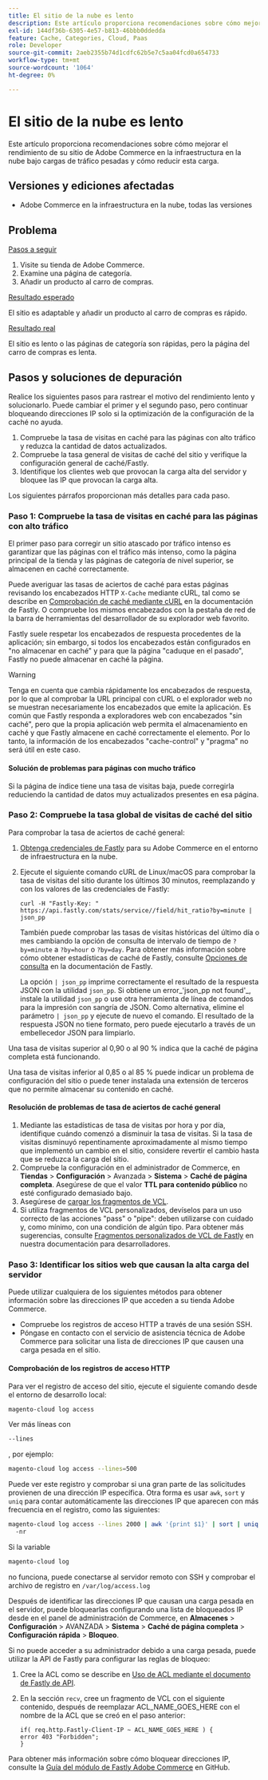 ```yaml
---
title: El sitio de la nube es lento
description: Este artículo proporciona recomendaciones sobre cómo mejorar el rendimiento de su sitio de Adobe Commerce en la infraestructura en la nube bajo cargas de tráfico pesadas y cómo reducir esta carga.
exl-id: 144df36b-6305-4e57-b813-46bbb0ddedda
feature: Cache, Categories, Cloud, Paas
role: Developer
source-git-commit: 2aeb2355b74d1cdfc62b5e7c5aa04fcd0a654733
workflow-type: tm+mt
source-wordcount: '1064'
ht-degree: 0%

---
```


# El sitio de la nube es lento

Este artículo proporciona recomendaciones sobre cómo mejorar el rendimiento de su sitio de Adobe Commerce en la infraestructura en la nube bajo cargas de tráfico pesadas y cómo reducir esta carga.

## Versiones y ediciones afectadas

* Adobe Commerce en la infraestructura en la nube, todas las versiones

## Problema

<u>Pasos a seguir</u>

1. Visite su tienda de Adobe Commerce.
1. Examine una página de categoría.
1. Añadir un producto al carro de compras.

<u>Resultado esperado</u>

El sitio es adaptable y añadir un producto al carro de compras es rápido.

<u>Resultado real</u>

El sitio es lento o las páginas de categoría son rápidas, pero la página del carro de compras es lenta.

## Pasos y soluciones de depuración

Realice los siguientes pasos para rastrear el motivo del rendimiento lento y solucionarlo. Puede cambiar el primer y el segundo paso, pero continuar bloqueando direcciones IP solo si la optimización de la configuración de la caché no ayuda.

1. Compruebe la tasa de visitas en caché para las páginas con alto tráfico y reduzca la cantidad de datos actualizados.
1. Compruebe la tasa general de visitas de caché del sitio y verifique la configuración general de caché/Fastly.
1. Identifique los clientes web que provocan la carga alta del servidor y bloquee las IP que provocan la carga alta.

Los siguientes párrafos proporcionan más detalles para cada paso.

### Paso 1: Compruebe la tasa de visitas en caché para las páginas con alto tráfico

El primer paso para corregir un sitio atascado por tráfico intenso es garantizar que las páginas con el tráfico más intenso, como la página principal de la tienda y las páginas de categoría de nivel superior, se almacenen en caché correctamente.

Puede averiguar las tasas de aciertos de caché para estas páginas revisando los encabezados HTTP `X-Cache` mediante cURL, tal como se describe en [Comprobación de caché mediante cURL](https://docs.fastly.com/guides/debugging/checking-cache#using-curl) en la documentación de Fastly. O compruebe los mismos encabezados con la pestaña de red de la barra de herramientas del desarrollador de su explorador web favorito.

Fastly suele respetar los encabezados de respuesta procedentes de la aplicación; sin embargo, si todos los encabezados están configurados en &quot;no almacenar en caché&quot; y para que la página &quot;caduque en el pasado&quot;, Fastly no puede almacenar en caché la página.

>[!WARNING]
>
>Tenga en cuenta que cambia rápidamente los encabezados de respuesta, por lo que al comprobar la URL principal con cURL o el explorador web no se muestran necesariamente los encabezados que emite la aplicación. Es común que Fastly responda a exploradores web con encabezados &quot;sin caché&quot;, pero que la propia aplicación web permita el almacenamiento en caché y que Fastly almacene en caché correctamente el elemento. Por lo tanto, la información de los encabezados &quot;cache-control&quot; y &quot;pragma&quot; no será útil en este caso.

#### Solución de problemas para páginas con mucho tráfico

Si la página de índice tiene una tasa de visitas baja, puede corregirla reduciendo la cantidad de datos muy actualizados presentes en esa página.

### Paso 2: Compruebe la tasa global de visitas de caché del sitio

Para comprobar la tasa de aciertos de caché general:

1. [Obtenga credenciales de Fastly](https://experienceleague.adobe.com/en/docs/commerce-cloud-service/user-guide/cdn/setup-fastly/fastly-configuration) para su Adobe Commerce en el entorno de infraestructura en la nube.
1. Ejecute el siguiente comando cURL de Linux/macOS para comprobar la tasa de visitas del sitio durante los últimos 30 minutos, reemplazando y con los valores de las credenciales de Fastly:

   `curl -H "Fastly-Key: " https://api.fastly.com/stats/service//field/hit_ratio?by=minute | json_pp`

   También puede comprobar las tasas de visitas históricas del último día o mes cambiando la opción de consulta de intervalo de tiempo de `?by=minute` a `?by=hour` o `?by=day`. Para obtener más información sobre cómo obtener estadísticas de caché de Fastly, consulte [Opciones de consulta](https://docs.fastly.com/api/stats#Query) en la documentación de Fastly.

   La opción `| json_pp` imprime correctamente el resultado de la respuesta JSON con la utilidad `json_pp`. Si obtiene un error_&#39;json\_pp not found&#39;_, instale la utilidad `json_pp` o use otra herramienta de línea de comandos para la impresión con sangría de JSON. Como alternativa, elimine el parámetro `| json_pp` y ejecute de nuevo el comando. El resultado de la respuesta JSON no tiene formato, pero puede ejecutarlo a través de un embellecedor JSON para limpiarlo.

Una tasa de visitas superior al 0,90 o al 90 % indica que la caché de página completa está funcionando.

Una tasa de visitas inferior al 0,85 o al 85 % puede indicar un problema de configuración del sitio o puede tener instalada una extensión de terceros que no permite almacenar su contenido en caché.

#### Resolución de problemas de tasa de aciertos de caché general

1. Mediante las estadísticas de tasa de visitas por hora y por día, identifique cuándo comenzó a disminuir la tasa de visitas. Si la tasa de visitas disminuyó repentinamente aproximadamente al mismo tiempo que implementó un cambio en el sitio, considere revertir el cambio hasta que se reduzca la carga del sitio.
1. Compruebe la configuración en el administrador de Commerce, en **Tiendas** > **Configuración** > Avanzada > **Sistema** > **Caché de página completa**. Asegúrese de que el valor **TTL para contenido público** no esté configurado demasiado bajo.
1. Asegúrese de [cargar los fragmentos de VCL](https://experienceleague.adobe.com/en/docs/commerce-cloud-service/user-guide/cdn/setup-fastly/fastly-configuration#upload-vcl-snippets).
1. Si utiliza fragmentos de VCL personalizados, devíselos para un uso correcto de las acciones &quot;pass&quot; o &quot;pipe&quot;: deben utilizarse con cuidado y, como mínimo, con una condición de algún tipo. Para obtener más sugerencias, consulte [Fragmentos personalizados de VCL de Fastly](https://experienceleague.adobe.com/en/docs/commerce-cloud-service/user-guide/cdn/custom-vcl-snippets/fastly-vcl-custom-snippets) en nuestra documentación para desarrolladores.

### Paso 3: Identificar los sitios web que causan la alta carga del servidor

Puede utilizar cualquiera de los siguientes métodos para obtener información sobre las direcciones IP que acceden a su tienda Adobe Commerce.

* Compruebe los registros de acceso HTTP a través de una sesión SSH.
* Póngase en contacto con el servicio de asistencia técnica de Adobe Commerce para solicitar una lista de direcciones IP que causen una carga pesada en el sitio.

#### Comprobación de los registros de acceso HTTP

Para ver el registro de acceso del sitio, ejecute el siguiente comando desde el entorno de desarrollo local:

```bash
magento-cloud log access
```

Ver más líneas con

```bash
--lines
```

, por ejemplo:

```bash
magento-cloud log access --lines=500
```

Puede ver este registro y comprobar si una gran parte de las solicitudes provienen de una dirección IP específica. Otra forma es usar `awk`, `sort` y `uniq` para contar automáticamente las direcciones IP que aparecen con más frecuencia en el registro, como las siguientes:

```bash
magento-cloud log access --lines 2000 | awk '{print $1}' | sort | uniq -c | sort
  -nr
```

Si la variable

```bash
magento-cloud log
```

no funciona, puede conectarse al servidor remoto con SSH y comprobar el archivo de registro en `/var/log/access.log`

Después de identificar las direcciones IP que causan una carga pesada en el servidor, puede bloquearlas configurando una lista de bloqueados IP desde en el panel de administración de Commerce, en **Almacenes** > **Configuración** > AVANZADA > **Sistema** > **Caché de página completa** > **Configuración rápida** > **Bloqueo**.

Si no puede acceder a su administrador debido a una carga pesada, puede utilizar la API de Fastly para configurar las reglas de bloqueo:

1. Cree la ACL como se describe en [Uso de ACL mediante el documento de Fastly de API](https://docs.fastly.com/guides/access-control-lists/working-with-acls-using-the-api).
1. En la sección `recv`, cree un fragmento de VCL con el siguiente contenido, después de reemplazar ACL\_NAME\_GOES\_HERE con el nombre de la ACL que se creó en el paso anterior:

   ```
   if( req.http.Fastly-Client-IP ~ ACL_NAME_GOES_HERE ) {
   error 403 "Forbidden";
   }
   ```

Para obtener más información sobre cómo bloquear direcciones IP, consulte la [Guía del módulo de Fastly Adobe Commerce](https://github.com/fastly/fastly-magento2/blob/master/Documentation/Guides/BLOCKING.md) en GitHub.
